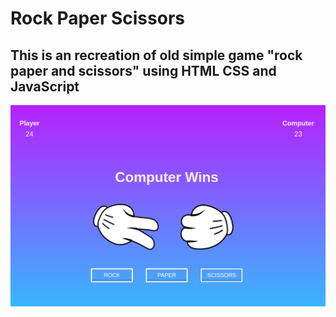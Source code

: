 # Rock Paper Scissors
## This is an recreation of old simple game "rock paper and scissors" using HTML CSS and JavaScript

![](img/RockPaperScissors.png)